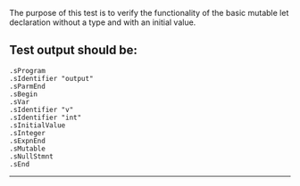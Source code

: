 The purpose of this test is to verify the functionality of the basic mutable let declaration without a type and with an initial value.

Test output should be:
--------------------------
```
.sProgram
.sIdentifier "output"
.sParmEnd
.sBegin
.sVar
.sIdentifier "v"
.sIdentifier "int"
.sInitialValue
.sInteger
.sExpnEnd
.sMutable
.sNullStmnt
.sEnd

```
-------------------------
